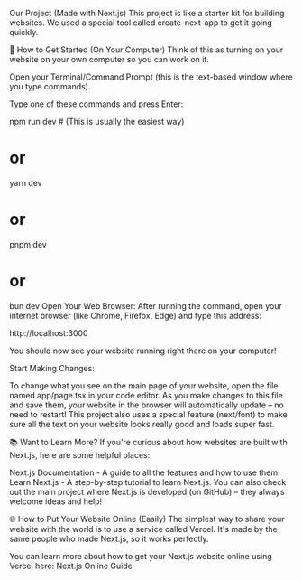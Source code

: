 Our Project (Made with Next.js)
This project is like a starter kit for building websites. We used a special tool called create-next-app to get it going quickly.

🚀 How to Get Started (On Your Computer)
Think of this as turning on your website on your own computer so you can work on it.

Open your Terminal/Command Prompt (this is the text-based window where you type commands).

Type one of these commands and press Enter:

npm run dev  # (This is usually the easiest way)
# or
yarn dev
# or
pnpm dev
# or
bun dev
Open Your Web Browser: After running the command, open your internet browser (like Chrome, Firefox, Edge) and type this address:

http://localhost:3000

You should now see your website running right there on your computer!

Start Making Changes:

To change what you see on the main page of your website, open the file named app/page.tsx in your code editor.
As you make changes to this file and save them, your website in the browser will automatically update – no need to restart!
This project also uses a special feature (next/font) to make sure all the text on your website looks really good and loads super fast.

📚 Want to Learn More?
If you're curious about how websites are built with Next.js, here are some helpful places:

Next.js Documentation - A guide to all the features and how to use them.
Learn Next.js - A step-by-step tutorial to learn Next.js.
You can also check out the main project where Next.js is developed (on GitHub) – they always welcome ideas and help!

🌐 How to Put Your Website Online (Easily)
The simplest way to share your website with the world is to use a service called Vercel. It's made by the same people who made Next.js, so it works perfectly.

You can learn more about how to get your Next.js website online using Vercel here: Next.js Online Guide